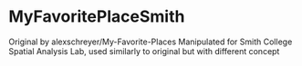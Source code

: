 # MyFavoritePlaceSmith
Original by alexschreyer/My-Favorite-Places
Manipulated for Smith College Spatial Analysis Lab, used similarly to original but with different concept
